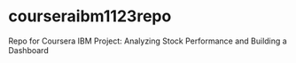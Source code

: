 # courseraibm1123repo
Repo for Coursera IBM Project: Analyzing Stock Performance and Building a Dashboard 
